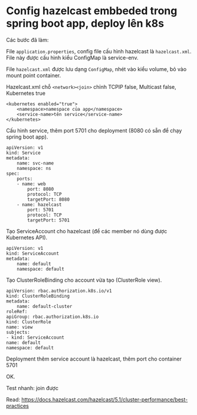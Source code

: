 # Config hazelcast embbeded trong spring boot app, deploy lên k8s

Các bước đã làm:

File `application.properties`, config file cấu hình hazelcast là `hazelcast.xml`. File này được cấu hình kiểu ConfigMap là service-env.

File `hazelcast.xml` được lưu dạng `ConfigMap`, nhét vào kiểu volume, bỏ vào mount point container.

Hazelcast.xml chỗ `<network><join>` chỉnh TCPIP false, Multicast false, Kubernetes true 

    <kubernetes enabled="true">
        <namespace>namespace của app</namespace>
        <service-name>tên service</service-name>
    </kubernetes>

Cấu hình service, thêm port 5701 cho deployment (8080 có sẵn để chạy spring boot app).

    apiVersion: v1
    kind: Service
    metadata:
        name: svc-name
        namespace: ns
    spec:
        ports:
        - name: web
            port: 8080
            protocol: TCP
            targetPort: 8080
        - name: hazelcast
            port: 5701
            protocol: TCP
            targetPort: 5701

Tạo ServiceAccount cho hazelcast (để các member nó dùng được Kubernetes API).

    apiVersion: v1
    kind: ServiceAccount
    metadata:
        name: default
        namespace: default

Tạo ClusterRoleBinding cho account vừa tạo (ClusterRole view).

    apiVersion: rbac.authorization.k8s.io/v1
    kind: ClusterRoleBinding
    metadata:
        name: default-cluster
    roleRef:
    apiGroup: rbac.authorization.k8s.io
    kind: ClusterRole
    name: view
    subjects:
    - kind: ServiceAccount
    name: default
    namespace: default


Deployment thêm service account là hazelcast, thêm port cho container 5701

OK.

Test nhanh: join được

Read: https://docs.hazelcast.com/hazelcast/5.1/cluster-performance/best-practices
